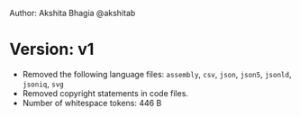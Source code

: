 Author: Akshita Bhagia @akshitab

# Version: v1

* Removed the following language files: `assembly`, `csv`, `json`, `json5`, `jsonld`, `jsoniq`, `svg`
* Removed copyright statements in code files.
* Number of whitespace tokens: 446 B

